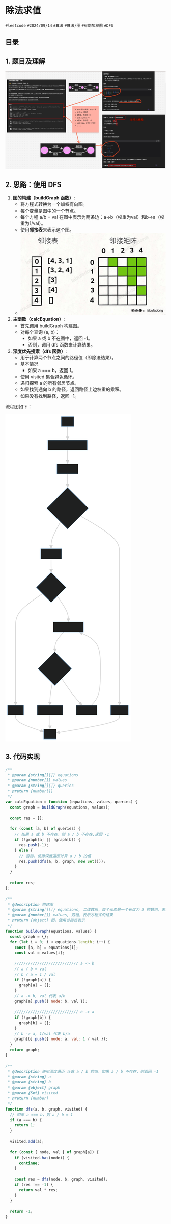 
# 除法求值


`#leetcode`   `#2024/09/14`  `#算法`  `#算法/图`  `#有向加权图` `#DFS` 


## 目录
<!-- toc -->
 ## 1. 题目及理解 

![图片&文件](./files/Pastedimage20240914213736.png)

## 2. 思路：使用 DFS

1. **图的构建（buildGraph 函数）**:
    - 将方程式转换为一个加权有向图。
    - 每个变量是图中的一个节点。
    - 每个方程 a/b = val 在图中表示为两条边：a->b（权重为val）和b->a（权重为1/val）。
    - 使用**邻接表**来表示这个图。
    - ![图片&文件](./files/Pastedimage20240914220018.png)
2. **主函数（calcEquation）**:
    - 首先调用 buildGraph 构建图。
    - 对每个查询 (a, b)：
        - 如果 a 或 b 不在图中，返回 -1。
        - 否则，调用 dfs 函数来计算结果。
3. **深度优先搜索（dfs 函数）**:
    - 用于计算两个节点之间的路径值（即除法结果）。
    - 基本情况
        - 如果 a === b，返回 1。
    - 使用 visited 集合避免循环。
    - 递归探索 a 的所有邻居节点。
    - 如果找到通向 b 的路径，返回路径上边权重的乘积。
    - 如果没有找到路径，返回 -1。

流程图如下：

![图片&文件](./files/AlgorithmFlowchart.svg)

## 3. 代码实现

```javascript
/**
 * @param {string[][]} equations
 * @param {number[]} values
 * @param {string[][]} queries
 * @return {number[]}
 */
var calcEquation = function (equations, values, queries) {
  const graph = buildGraph(equations, values);

  const res = [];

  for (const [a, b] of queries) {
    // 如果 a 或 b 不存在，则 a / b 不存在,返回 -1
    if (!graph[a] || !graph[b]) {
      res.push(-1);
    } else {
      // 否则，使用深度遍历计算 a / b 的值
      res.push(dfs(a, b, graph, new Set()));
    }
  }

  return res;
};

/**
 * @description 构建图
 * @param {string[][]} equations, 二维数组，每个元素是一个长度为 2 的数组，表示方程式的两个变量
 * @param {number[]} values, 数组，表示方程式的结果
 * @return {object} 图，使用邻接表表示
 */
function buildGraph(equations, values) {
  const graph = {};
  for (let i = 0; i < equations.length; i++) {
    const [a, b] = equations[i];
    const val = values[i];

    //////////////////////////// a -> b
    // a / b = val
    // b / a = 1 / val
    if (!graph[a]) {
      graph[a] = [];
    }
    // a -> b, val 代表 a/b
    graph[a].push({ node: b, val });

    //////////////////////////// b -> a
    if (!graph[b]) {
      graph[b] = [];
    }
    // b -> a, 1/val 代表 b/a
    graph[b].push({ node: a, val: 1 / val });
  }
  return graph;
}

/**
 * @description 使用深度遍历 计算 a / b 的值，如果 a / b 不存在，则返回 -1
 * @param {string} a
 * @param {string} b
 * @param {object} graph
 * @param {Set} visited
 * @return {number}
 */
function dfs(a, b, graph, visited) {
  // 如果 a === b，则 a / b = 1
  if (a === b) {
    return 1;
  }

  visited.add(a);

  for (const { node, val } of graph[a]) {
    if (visited.has(node)) {
      continue;
    }

    const res = dfs(node, b, graph, visited);
    if (res !== -1) {
      return val * res;
    }
  }

  return -1;
}

```

